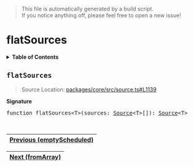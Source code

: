 > This file is automatically generated by a build script.<br>If you notice anything off, please feel free to open a new issue!

# flatSources

<details><summary><b>Table of Contents</b></summary><br>

1. [<code>flatSources</code>](#flatSources)</details>

## <a name="flatSources"></a><code>flatSources</code>

> Source Location: [packages\/core\/src\/source.ts#L1139](..\/..\/packages\/core\/src\/source.ts#L1139)

<b>Signature</b>

<pre>function flatSources&lt;T&gt;(sources: <a href="00-Source.md#Source-Interface">Source</a>&lt;T&gt;[]): <a href="00-Source.md#Source-Interface">Source</a>&lt;T&gt;</pre><br>

| [Previous \(emptyScheduled\)](10-emptyScheduled.md#readme) |
| --- |

<div align="right">

| [Next \(fromArray\)](12-fromArray.md#readme) |
| --- |
</div>

